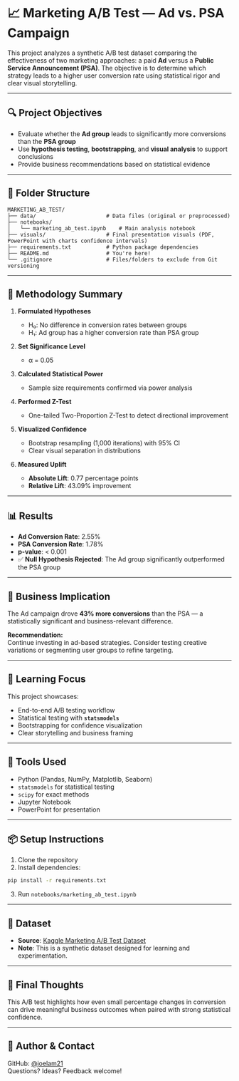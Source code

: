 # 📈 Marketing A/B Test — Ad vs. PSA Campaign

This project analyzes a synthetic A/B test dataset comparing the effectiveness of two marketing approaches: a paid **Ad** versus a **Public Service Announcement (PSA)**. The objective is to determine which strategy leads to a higher user conversion rate using statistical rigor and clear visual storytelling.

---

## 🔍 Project Objectives

- Evaluate whether the **Ad group** leads to significantly more conversions than the **PSA group**
- Use **hypothesis testing**, **bootstrapping**, and **visual analysis** to support conclusions
- Provide business recommendations based on statistical evidence

---

## 📁 Folder Structure

```
MARKETING_AB_TEST/
├── data/                      # Data files (original or preprocessed)
├── notebooks/
│   └── marketing_ab_test.ipynb    # Main analysis notebook
├── visuals/                   # Final presentation visuals (PDF, PowerPoint with charts confidence intervals)
├── requirements.txt           # Python package dependencies
├── README.md                  # You're here!
└── .gitignore                 # Files/folders to exclude from Git versioning
```

---

## 🧪 Methodology Summary

1. **Formulated Hypotheses**
   - H₀: No difference in conversion rates between groups
   - H₁: Ad group has a higher conversion rate than PSA group

2. **Set Significance Level**
   - α = 0.05

3. **Calculated Statistical Power**
   - Sample size requirements confirmed via power analysis

4. **Performed Z-Test**
   - One-tailed Two-Proportion Z-Test to detect directional improvement

5. **Visualized Confidence**
   - Bootstrap resampling (1,000 iterations) with 95% CI
   - Clear visual separation in distributions

6. **Measured Uplift**
   - **Absolute Lift**: 0.77 percentage points
   - **Relative Lift**: 43.09% improvement

---

## 📊 Results

- **Ad Conversion Rate**: 2.55%  
- **PSA Conversion Rate**: 1.78%  
- **p-value**: < 0.001  
- ✅ **Null Hypothesis Rejected**: The Ad group significantly outperformed the PSA group

---

## 💬 Business Implication

The Ad campaign drove **43% more conversions** than the PSA — a statistically significant and business-relevant difference.

**Recommendation:**  
Continue investing in ad-based strategies. Consider testing creative variations or segmenting user groups to refine targeting.

---

## 🧠 Learning Focus

This project showcases:

- End-to-end A/B testing workflow
- Statistical testing with **`statsmodels`**
- Bootstrapping for confidence visualization
- Clear storytelling and business framing

---

## 🧰 Tools Used

- Python (Pandas, NumPy, Matplotlib, Seaborn)
- `statsmodels` for statistical testing
- `scipy` for exact methods
- Jupyter Notebook
- PowerPoint for presentation

---

## 📦 Setup Instructions

1. Clone the repository  
2. Install dependencies:

```bash
pip install -r requirements.txt
```

3. Run `notebooks/marketing_ab_test.ipynb`

---

## 📂 Dataset

- **Source**: [Kaggle Marketing A/B Test Dataset](https://www.kaggle.com/datasets/arezaei81/marketing-ab-test)
- **Note**: This is a synthetic dataset designed for learning and experimentation.

---

## 📣 Final Thoughts

This A/B test highlights how even small percentage changes in conversion can drive meaningful business outcomes when paired with strong statistical confidence.

---

## 🔗 Author & Contact

GitHub: [@joelam21](https://github.com/joelam21)  
Questions? Ideas? Feedback welcome!
